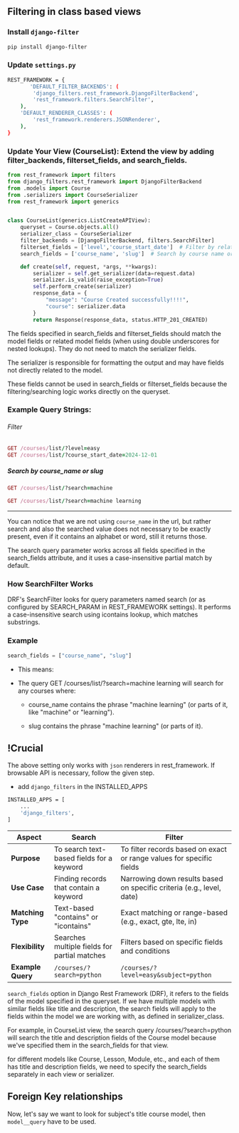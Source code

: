 ## Filtering in class based views

### Install `django-filter`

```sh
pip install django-filter
```

### Update `settings.py`

```sh
REST_FRAMEWORK = {
       'DEFAULT_FILTER_BACKENDS': (
        'django_filters.rest_framework.DjangoFilterBackend',
        'rest_framework.filters.SearchFilter',
    ),
    'DEFAULT_RENDERER_CLASSES': (
        'rest_framework.renderers.JSONRenderer',
    ),
}
```

### Update Your View (CourseList): Extend the view by adding filter_backends, filterset_fields, and search_fields.

```py
from rest_framework import filters
from django_filters.rest_framework import DjangoFilterBackend
from .models import Course
from .serializers import CourseSerializer
from rest_framework import generics


class CourseList(generics.ListCreateAPIView):
    queryset = Course.objects.all()
    serializer_class = CourseSerializer
    filter_backends = [DjangoFilterBackend, filters.SearchFilter]
    filterset_fields = ['level','course_start_date']  # Filter by related fields
    search_fields = ['course_name', 'slug']  # Search by course name or slug

    def create(self, request, *args, **kwargs):
        serializer = self.get_serializer(data=request.data)
        serializer.is_valid(raise_exception=True)
        self.perform_create(serializer)
        response_data = {
            "message": "Course Created successfully!!!!",
            "course": serializer.data
        }
        return Response(response_data, status.HTTP_201_CREATED)

```

The fields specified in search_fields and filterset_fields should match the model fields or related model fields (when using double underscores for nested lookups). They do not need to match the serializer fields.

The serializer is responsible for formatting the output and may have fields not directly related to the model.

These fields cannot be used in search_fields or filterset_fields because the filtering/searching logic works directly on the queryset.

### Example Query Strings:

###### Filter

```ruby
GET /courses/list/?level=easy
GET /courses/list/?course_start_date=2024-12-01

```

##### Search by course_name or slug

```ruby
GET /courses/list/?search=machine
```

```ruby
GET /courses/list/?search=machine learning
```

---

You can notice that we are not using `course_name` in the url, but rather search and also the searched value does not necessary to be exactly present, even if it contains an alphabet or word, still it returns those.

The search query parameter works across all fields specified in the search_fields attribute, and it uses a case-insensitive partial match by default.

### How SearchFilter Works

DRF's SearchFilter looks for query parameters named search (or as configured by SEARCH_PARAM in REST_FRAMEWORK settings).
It performs a case-insensitive search using icontains lookup, which matches substrings.

### Example

```py
search_fields = ["course_name", "slug"]
```

- This means:

- The query GET /courses/list/?search=machine learning will search for any courses where:

  - course_name contains the phrase "machine learning" (or parts of it, like "machine" or "learning").

  - slug contains the phrase "machine learning" (or parts of it).

## !Crucial

The above setting only works with `json` renderers in rest_framework.
If browsable API is necessary, follow the given step.

- add `django_filters` in the INSTALLED_APPS

```sh
INSTALLED_APPS = [
    ...
    'django_filters',
]
```

| **Aspect**        | **Search**                                   | **Filter**                                                            |
| ----------------- | -------------------------------------------- | --------------------------------------------------------------------- |
| **Purpose**       | To search text-based fields for a keyword    | To filter records based on exact or range values for specific fields  |
| **Use Case**      | Finding records that contain a keyword       | Narrowing down results based on specific criteria (e.g., level, date) |
| **Matching Type** | Text-based "contains" or "icontains"         | Exact matching or range-based (e.g., exact, gte, lte, in)             |
| **Flexibility**   | Searches multiple fields for partial matches | Filters based on specific fields and conditions                       |
| **Example Query** | `/courses/?search=python`                    | `/courses/?level=easy&subject=python`                                 |

`search_fields` option in Django Rest Framework (DRF), it refers to the fields of the model specified in the queryset. If we have multiple models with similar fields like title and description, the search fields will apply to the fields within the model we are working with, as defined in serializer_class.

For example, in CourseList view, the search query /courses/?search=python will search the title and description fields of the Course model because we've specified them in the search_fields for that view.

for different models like Course, Lesson, Module, etc., and each of them has title and description fields, we need to specify the search_fields separately in each view or serializer.

## Foreign Key relationships

Now, let's say we want to look for subject's title course model, then `model__query` have to be used.
